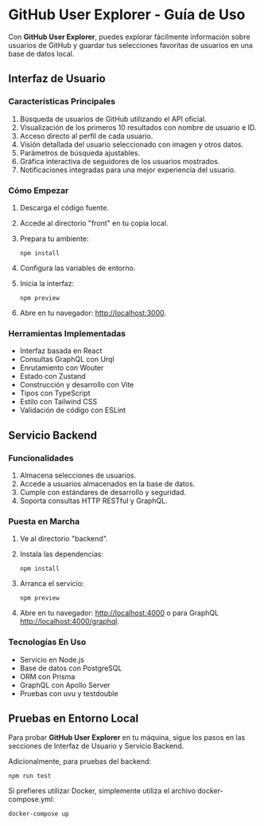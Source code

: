 # **GitHub User Explorer** - Guía de Uso

Con **GitHub User Explorer**, puedes explorar fácilmente información sobre usuarios de GitHub y guardar tus selecciones favoritas de usuarios en una base de datos local.

## **Interfaz de Usuario**

### **Características Principales**

1. Búsqueda de usuarios de GitHub utilizando el API oficial.
2. Visualización de los primeros 10 resultados con nombre de usuario e ID.
3. Acceso directo al perfil de cada usuario.
4. Visión detallada del usuario seleccionado con imagen y otros datos.
5. Parámetros de búsqueda ajustables.
6. Gráfica interactiva de seguidores de los usuarios mostrados.
7. Notificaciones integradas para una mejor experiencia del usuario.

### **Cómo Empezar**

1. Descarga el código fuente.
2. Accede al directorio "front" en tu copia local.
3. Prepara tu ambiente:

   ```
   npm install
   ```

4. Configura las variables de entorno.
5. Inicia la interfaz:

   ```
   npm preview
   ```

6. Abre en tu navegador: <http://localhost:3000>.

### **Herramientas Implementadas**

- Interfaz basada en React
- Consultas GraphQL con Urql
- Enrutamiento con Wouter
- Estado con Zustand
- Construcción y desarrollo con Vite
- Tipos con TypeScript
- Estilo con Tailwind CSS
- Validación de código con ESLint

## **Servicio Backend**

### **Funcionalidades**

1. Almacena selecciones de usuarios.
2. Accede a usuarios almacenados en la base de datos.
3. Cumple con estándares de desarrollo y seguridad.
4. Soporta consultas HTTP RESTful y GraphQL.

### **Puesta en Marcha**

1. Ve al directorio "backend".
2. Instala las dependencias:

   ```
   npm install
   ```

3. Arranca el servicio:

   ```
   npm preview
   ```

4. Abre en tu navegador: <http://localhost:4000> o para GraphQL <http://localhost:4000/graphql>.

### **Tecnologías En Uso**

- Servicio en Node.js
- Base de datos con PostgreSQL
- ORM con Prisma
- GraphQL con Apollo Server
- Pruebas con uvu y testdouble

## **Pruebas en Entorno Local**

Para probar **GitHub User Explorer** en tu máquina, sigue los pasos en las secciones de Interfaz de Usuario y Servicio Backend.

Adicionalmente, para pruebas del backend:

```
npm run test
```

Si prefieres utilizar Docker, simplemente utiliza el archivo docker-compose.yml:

``` 
docker-compose up
